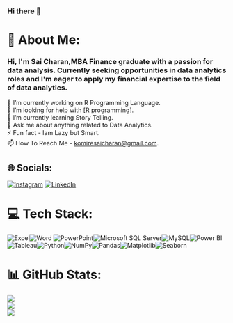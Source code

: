 ### Hi there 👋


# 💫 About Me: 
### Hi, I'm Sai Charan,MBA Finance graduate with a passion for data analysis. Currently seeking opportunities in data analytics roles and I'm eager to apply my financial expertise to the field of data analytics.
🔭 I’m currently working on R Programming Language.<br>🤝 I’m looking for help with [R programming].<br>🌱 I’m currently learning Story Telling.<br>💬 Ask me about anything related to Data Analytics.<br>⚡ Fun fact - Iam Lazy but Smart.<br> 📫 How To Reach Me - komiresaicharan@gmail.com.


## 🌐 Socials:
[![Instagram](https://img.shields.io/badge/Instagram-%23E4405F.svg?logo=Instagram&logoColor=white)](https://instagram.com/sai_charan_komire) [![LinkedIn](https://img.shields.io/badge/LinkedIn-%230077B5.svg?logo=linkedin&logoColor=white)](https://linkedin.com/in/www.linkedin.com/in/komire-saicharan) 

# 💻 Tech Stack:
![Excel](https://img.shields.io/badge/Excel-217346?style=for-the-badge&logo=Microsoft-Excel&logoColor=white)![Word](https://img.shields.io/badge/Word-2B579A?style=for-the-badge&logo=Microsoft-Word&logoColor=white)
![PowerPoint](https://img.shields.io/badge/PowerPoint-B7472A?style=for-the-badge&logo=Microsoft-PowerPoint&logoColor=white)![Microsoft SQL Server](https://img.shields.io/badge/Microsoft_SQL_Server-CC2927?style=for-the-badge&logo=microsoft-sql-server&logoColor=white)![MySQL](https://img.shields.io/badge/MySQL-4479A1?style=for-the-badge&logo=mysql&logoColor=white)![Power BI](https://img.shields.io/badge/Power_BI-F2C811?style=for-the-badge&logo=powerbi&logoColor=white)![Tableau](https://img.shields.io/badge/Tableau-E97627?style=for-the-badge&logo=tableau&logoColor=white)![Python](https://img.shields.io/badge/Python-3776AB?style=for-the-badge&logo=python&logoColor=white)![NumPy](https://img.shields.io/badge/NumPy-013243?style=for-the-badge&logo=numpy&logoColor=white)![Pandas](https://img.shields.io/badge/Pandas-150458?style=for-the-badge&logo=pandas&logoColor=white)![Matplotlib](https://img.shields.io/badge/Matplotlib-013243?style=for-the-badge&logo=matplotlib&logoColor=white)![Seaborn](https://img.shields.io/badge/Seaborn-007ACC?style=for-the-badge&logo=seaborn&logoColor=white)


# 📊 GitHub Stats:
![](https://github-readme-stats.vercel.app/api?username=sai5358&theme=dark&hide_border=false&include_all_commits=false&count_private=false)<br/>
![](https://github-readme-streak-stats.herokuapp.com/?user=sai5358&theme=dark&hide_border=false)<br/>
![](https://github-readme-stats.vercel.app/api/top-langs/?username=sai5358&theme=dark&hide_border=false&include_all_commits=false&count_private=false&layout=compact)



